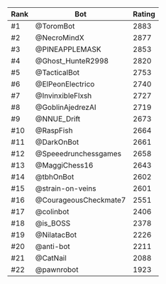 Rank|Bot|Rating
---|---|---
#1|@ToromBot|2883
#2|@NecroMindX|2877
#3|@PINEAPPLEMASK|2853
#4|@Ghost_HunteR2998|2820
#5|@TacticalBot|2753
#6|@ElPeonElectrico|2740
#7|@InvinxibleFlxsh|2727
#8|@GoblinAjedrezAI|2719
#9|@NNUE_Drift|2673
#10|@RaspFish|2664
#11|@DarkOnBot|2661
#12|@Speeedrunchessgames|2658
#13|@MaggiChess16|2643
#14|@tbhOnBot|2602
#15|@strain-on-veins|2601
#16|@CourageousCheckmate7|2551
#17|@colinbot|2406
#18|@is_BOSS|2378
#19|@NilatacBot|2226
#20|@anti-bot|2211
#21|@CatNail|2088
#22|@pawnrobot|1923

